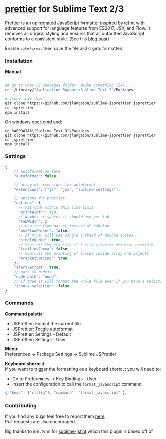[prettier](https://github.com/jlongster/prettier) for Sublime Text 2/3
=================


Prettier is an opinionated JavaScript formatter inspired by
[refmt](https://facebook.github.io/reason/tools.html) with advanced
support for language features from ES2017, JSX, and Flow. It removes
all original styling and ensures that all outputted JavaScript
conforms to a consistent style. (See this [blog post](http://jlongster.com/A-Prettier-Formatter))


Enable `autoformat` then save the file and it gets formatted.

### Installation

<!-- **Via package control**   -->
<!-- Open your command palette -> Package Control: Install Package -> jsprettier -->

**Manual**
```bash

## go to your ST packages folder. maybe something like …
cd ~/Library/"Application Support/Sublime Text 2"/Packages

# clone this repo
git clone https://github.com/jlangston/sublime-jsprettier jsprettier
cd jsprettier
npm install
```

On windows open cmd and:
```
cd %APPDATA%\"Sublime Text 3"\Packages
git clone https://github.com/jlangston/sublime-jsprettier jsprettier
cd jsprettier
npm install
```




### Settings
```javascript
{
    // autoformat on save
    "autoformat": false,

    // array of extensions for autoformat
    "extensions": ["js", "jsx", "sublime-settings"],

    // options for prettier
    "options": {
      // Fit code within this line limit
      "printWidth": 120,
      // Number of spaces it should use per tab
      "tabWidth": 2
      // Use the flow parser instead of babylon
      "useFlowParser": false,
      // If true, will use single instead of double quotes
      "singleQuote": true,
      // Controls the printing of trailing commas wherever possible
      "trailingComma": false,
      // Controls the printing of spaces inside array and objects
      "bracketSpacing": true
    },
    "alert-errors": true,
    // path to nodejs
    "node-path": "node",
    // if true it will format the whole file even if you have a selection active
    "ignore-selection": false
}

```

### Commands
**Command palette:**  

- JSPrettier: Format the current file
- JSPrettier: Toggle autoformat
- JSPrettier: Settings - Default
- JSPrettier: Settings - User

**Menu:**  
Preferences -> Package Settings -> Sublime JSPrettier

**Keyboard shortcut**  
If you want to trigger the formatting on a keyboard shortcut you will need to:
- Go to Preferences -> Key Bindings - User
- Insert the configuration to call the `format_javascript` command
```js
{ "keys": ["ctrl+q"], "command": "format_javascript" },
```

### Contributing

If you find any bugs feel free to report them [here](https://github.com/jlangston/sublime-jsprettier)  
Pull requests are also encouraged.

Big thanks to ionutvmi for [sublime-jsfmt](https://github.com/ionutvmi/sublime-jsfmt) which this plugin is based off of

